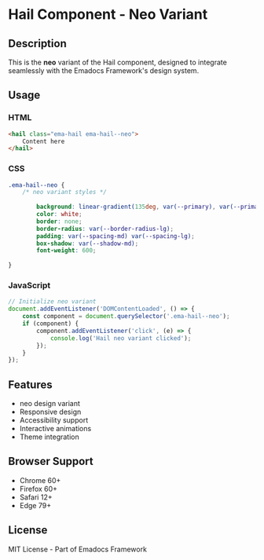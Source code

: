 # Hail Component - Neo Variant

## Description
This is the **neo** variant of the Hail component, designed to integrate seamlessly with the Emadocs Framework's design system.

## Usage

### HTML
```html
<hail class="ema-hail ema-hail--neo">
    Content here
</hail>
```

### CSS
```css
.ema-hail--neo {
    /* neo variant styles */
    
        background: linear-gradient(135deg, var(--primary), var(--primary-dark));
        color: white;
        border: none;
        border-radius: var(--border-radius-lg);
        padding: var(--spacing-md) var(--spacing-lg);
        box-shadow: var(--shadow-md);
        font-weight: 600;
    
}
```

### JavaScript
```javascript
// Initialize neo variant
document.addEventListener('DOMContentLoaded', () => {
    const component = document.querySelector('.ema-hail--neo');
    if (component) {
        component.addEventListener('click', (e) => {
            console.log('Hail neo variant clicked');
        });
    }
});
```

## Features
- neo design variant
- Responsive design
- Accessibility support
- Interactive animations
- Theme integration

## Browser Support
- Chrome 60+
- Firefox 60+
- Safari 12+
- Edge 79+

## License
MIT License - Part of Emadocs Framework
